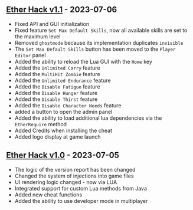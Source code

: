 ## [Ether Hack v1.1](https://github.com/Quzile/Project-Zomboid-EtherHack/releases/tag/v1.1) - 2023-07-06

- Fixed API and GUI initialization
- Fixed feature `Set Max Default Skills`, now all available skills are set to the maximum level
- Removed `ghostmode` because its implementation duplicates `invisible`
- The `Set Max Default Skills` button has been moved to the `Player Editor` panel
- Added the ability to reload the Lua GUI with the `Home` key
- Added the `Unlimited Carry` feature
- Added the `MultiHit Zombie` feature
- Added the `Unlimited Endurance` feature
- Added the `Disable Fatigue` feature
- Added the `Disable Hunger` feature
- Added the `Disable Thirst` feature
- Added the `Disable Character Needs` feature
- added a button to open the admin panel
- Added the ability to load additional lua dependencies via the `EtherRequire` method
- Added Credits when installing the cheat
- Added logo display at game launch

## [Ether Hack v1.0](https://github.com/Quzile/Project-Zomboid-EtherHack/releases/tag/EtherHack-1.0) - 2023-07-05

- The logic of the version report has been changed
- Changed the system of injections into game files
- UI rendering logic changed - now via LUA
- Integrated support for custom Lua methods from Java
- Added new cheat functions
- Added the ability to use developer mode in multiplayer

